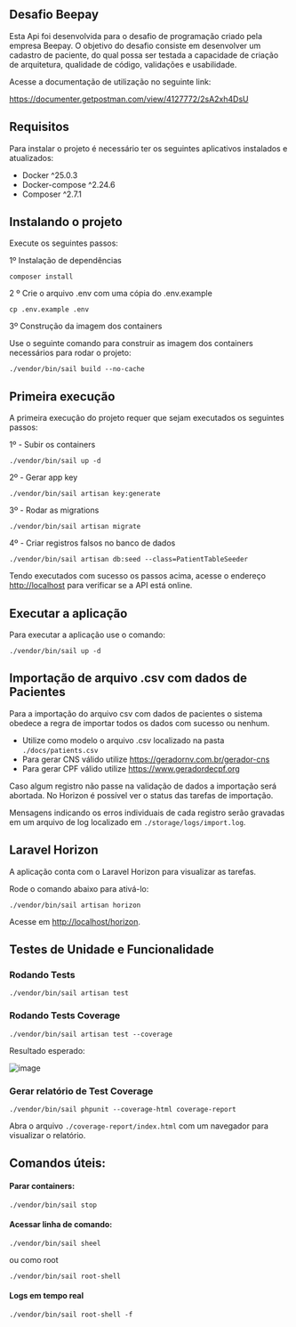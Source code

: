 ## Desafio Beepay

Esta Api foi desenvolvida para o desafio de programação criado pela empresa Beepay. O objetivo do desafio consiste em desenvolver um cadastro de paciente, do qual possa ser testada a capacidade de criação de arquitetura, qualidade de código, validações e usabilidade.

Acesse a documentação de utilização no seguinte link:

https://documenter.getpostman.com/view/4127772/2sA2xh4DsU

## Requisitos 

Para instalar o projeto é necessário ter os seguintes aplicativos instalados e atualizados:
- Docker ^25.0.3
- Docker-compose ^2.24.6
- Composer ^2.7.1

## Instalando o projeto

Execute os seguintes passos:

1º Instalação de dependências
```
composer install
```

2 º Crie o arquivo .env com uma cópia do .env.example
```
cp .env.example .env
```

3º Construção da imagem dos containers

Use o seguinte comando para construir as imagem dos containers necessários para rodar o projeto:
```
./vendor/bin/sail build --no-cache
```
## Primeira execução

A primeira execução do projeto requer que sejam executados os seguintes passos:

1º - Subir os containers
```
./vendor/bin/sail up -d
```
2º - Gerar app key
```
./vendor/bin/sail artisan key:generate
```
3º - Rodar as migrations
```
./vendor/bin/sail artisan migrate
```
4º - Criar registros falsos no banco de dados
```
./vendor/bin/sail artisan db:seed --class=PatientTableSeeder
```

Tendo executados com sucesso os passos acima, acesse o endereço [http://localhost]() para verificar se a API está online.

## Executar a aplicação

Para executar a aplicação use o comando:

```
./vendor/bin/sail up -d
```

## Importação de arquivo .csv com dados de Pacientes

Para a importação do arquivo csv com dados de pacientes o sistema obedece a regra de importar todos os dados com sucesso ou nenhum.
- Utilize como modelo o arquivo .csv localizado na pasta ``./docs/patients.csv``
- Para gerar CNS válido utilize https://geradornv.com.br/gerador-cns
- Para gerar CPF válido utilize https://www.geradordecpf.org

Caso algum registro não passe na validação de dados a importação será abortada.
No Horizon é possível ver o status das tarefas de importação.

Mensagens indicando os erros individuais de cada registro serão gravadas em um arquivo de log localizado em ``./storage/logs/import.log``.

## Laravel Horizon

A aplicação conta com o Laravel Horizon para visualizar as tarefas. 

Rode o comando abaixo para ativá-lo:
```
./vendor/bin/sail artisan horizon
```
Acesse em [http://localhost/horizon]().


## Testes de Unidade e Funcionalidade

### Rodando Tests

```
./vendor/bin/sail artisan test
```

### Rodando Tests Coverage

```
./vendor/bin/sail artisan test --coverage
```

Resultado esperado:

![image](https://github.com/regis-amaral/DesafioBeepay/assets/118540708/28ccbf07-74f1-4d45-a659-7b624a927b3d)


### Gerar relatório de Test Coverage
```
./vendor/bin/sail phpunit --coverage-html coverage-report
```

Abra o arquivo ```./coverage-report/index.html``` com um navegador para visualizar o relatório.

## Comandos úteis:

#### Parar containers: 
```
./vendor/bin/sail stop
```
#### Acessar linha de comando: 
```
./vendor/bin/sail sheel
```
ou como root
```
./vendor/bin/sail root-shell
```
#### Logs em tempo real
```
./vendor/bin/sail root-shell -f
```
